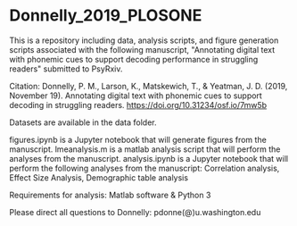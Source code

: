 # Donnelly_2019_PLOSONE
This is a repository including data, analysis scripts, and figure generation scripts associated with the following manuscript, "Annotating digital text with phonemic cues to support decoding performance in struggling readers" submitted to PsyRxiv.

Citation: Donnelly, P. M., Larson, K., Matskewich, T., & Yeatman, J. D. (2019, November 19). Annotating digital text with phonemic cues to support decoding in struggling readers. https://doi.org/10.31234/osf.io/7mw5b

Datasets are available in the data folder.

figures.ipynb is a Jupyter notebook that will generate figures from the manuscript.
lmeanalysis.m is a matlab analysis script that will perform the analyses from the manuscript.
analysis.ipynb is a Jupyter notebook that will perform the following analyses from the manuscript: Correlation analysis, Effect Size Analysis, Demographic table analysis

Requirements for analysis: Matlab software & Python 3

Please direct all questions to Donnelly: pdonne(@)u.washington.edu
